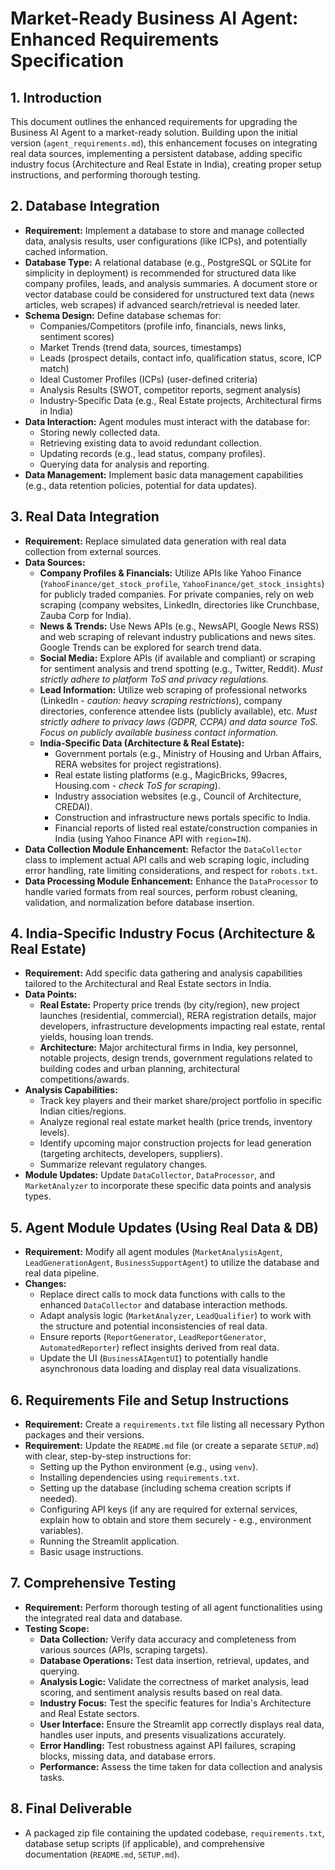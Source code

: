 # Market-Ready Business AI Agent: Enhanced Requirements Specification

## 1. Introduction

This document outlines the enhanced requirements for upgrading the Business AI Agent to a market-ready solution. Building upon the initial version (`agent_requirements.md`), this enhancement focuses on integrating real data sources, implementing a persistent database, adding specific industry focus (Architecture and Real Estate in India), creating proper setup instructions, and performing thorough testing.

## 2. Database Integration

*   **Requirement:** Implement a database to store and manage collected data, analysis results, user configurations (like ICPs), and potentially cached information.
*   **Database Type:** A relational database (e.g., PostgreSQL or SQLite for simplicity in deployment) is recommended for structured data like company profiles, leads, and analysis summaries. A document store or vector database could be considered for unstructured text data (news articles, web scrapes) if advanced search/retrieval is needed later.
*   **Schema Design:** Define database schemas for:
    *   Companies/Competitors (profile info, financials, news links, sentiment scores)
    *   Market Trends (trend data, sources, timestamps)
    *   Leads (prospect details, contact info, qualification status, score, ICP match)
    *   Ideal Customer Profiles (ICPs) (user-defined criteria)
    *   Analysis Results (SWOT, competitor reports, segment analysis)
    *   Industry-Specific Data (e.g., Real Estate projects, Architectural firms in India)
*   **Data Interaction:** Agent modules must interact with the database for:
    *   Storing newly collected data.
    *   Retrieving existing data to avoid redundant collection.
    *   Updating records (e.g., lead status, company profiles).
    *   Querying data for analysis and reporting.
*   **Data Management:** Implement basic data management capabilities (e.g., data retention policies, potential for data updates).

## 3. Real Data Integration

*   **Requirement:** Replace simulated data generation with real data collection from external sources.
*   **Data Sources:**
    *   **Company Profiles & Financials:** Utilize APIs like Yahoo Finance (`YahooFinance/get_stock_profile`, `YahooFinance/get_stock_insights`) for publicly traded companies. For private companies, rely on web scraping (company websites, LinkedIn, directories like Crunchbase, Zauba Corp for India).
    *   **News & Trends:** Use News APIs (e.g., NewsAPI, Google News RSS) and web scraping of relevant industry publications and news sites. Google Trends can be explored for search trend data.
    *   **Social Media:** Explore APIs (if available and compliant) or scraping for sentiment analysis and trend spotting (e.g., Twitter, Reddit). *Must strictly adhere to platform ToS and privacy regulations.*
    *   **Lead Information:** Utilize web scraping of professional networks (LinkedIn - *caution: heavy scraping restrictions*), company directories, conference attendee lists (publicly available), etc. *Must strictly adhere to privacy laws (GDPR, CCPA) and data source ToS. Focus on publicly available business contact information.*
    *   **India-Specific Data (Architecture & Real Estate):**
        *   Government portals (e.g., Ministry of Housing and Urban Affairs, RERA websites for project registrations).
        *   Real estate listing platforms (e.g., MagicBricks, 99acres, Housing.com - *check ToS for scraping*).
        *   Industry association websites (e.g., Council of Architecture, CREDAI).
        *   Construction and infrastructure news portals specific to India.
        *   Financial reports of listed real estate/construction companies in India (using Yahoo Finance API with `region=IN`).
*   **Data Collection Module Enhancement:** Refactor the `DataCollector` class to implement actual API calls and web scraping logic, including error handling, rate limiting considerations, and respect for `robots.txt`.
*   **Data Processing Module Enhancement:** Enhance the `DataProcessor` to handle varied formats from real sources, perform robust cleaning, validation, and normalization before database insertion.

## 4. India-Specific Industry Focus (Architecture & Real Estate)

*   **Requirement:** Add specific data gathering and analysis capabilities tailored to the Architectural and Real Estate sectors in India.
*   **Data Points:**
    *   **Real Estate:** Property price trends (by city/region), new project launches (residential, commercial), RERA registration details, major developers, infrastructure developments impacting real estate, rental yields, housing loan trends.
    *   **Architecture:** Major architectural firms in India, key personnel, notable projects, design trends, government regulations related to building codes and urban planning, architectural competitions/awards.
*   **Analysis Capabilities:**
    *   Track key players and their market share/project portfolio in specific Indian cities/regions.
    *   Analyze regional real estate market health (price trends, inventory levels).
    *   Identify upcoming major construction projects for lead generation (targeting architects, developers, suppliers).
    *   Summarize relevant regulatory changes.
*   **Module Updates:** Update `DataCollector`, `DataProcessor`, and `MarketAnalyzer` to incorporate these specific data points and analysis types.

## 5. Agent Module Updates (Using Real Data & DB)

*   **Requirement:** Modify all agent modules (`MarketAnalysisAgent`, `LeadGenerationAgent`, `BusinessSupportAgent`) to utilize the database and real data pipeline.
*   **Changes:**
    *   Replace direct calls to mock data functions with calls to the enhanced `DataCollector` and database interaction methods.
    *   Adapt analysis logic (`MarketAnalyzer`, `LeadQualifier`) to work with the structure and potential inconsistencies of real data.
    *   Ensure reports (`ReportGenerator`, `LeadReportGenerator`, `AutomatedReporter`) reflect insights derived from real data.
    *   Update the UI (`BusinessAIAgentUI`) to potentially handle asynchronous data loading and display real data visualizations.

## 6. Requirements File and Setup Instructions

*   **Requirement:** Create a `requirements.txt` file listing all necessary Python packages and their versions.
*   **Requirement:** Update the `README.md` file (or create a separate `SETUP.md`) with clear, step-by-step instructions for:
    *   Setting up the Python environment (e.g., using `venv`).
    *   Installing dependencies using `requirements.txt`.
    *   Setting up the database (including schema creation scripts if needed).
    *   Configuring API keys (if any are required for external services, explain how to obtain and store them securely - e.g., environment variables).
    *   Running the Streamlit application.
    *   Basic usage instructions.

## 7. Comprehensive Testing

*   **Requirement:** Perform thorough testing of all agent functionalities using the integrated real data and database.
*   **Testing Scope:**
    *   **Data Collection:** Verify data accuracy and completeness from various sources (APIs, scraping targets).
    *   **Database Operations:** Test data insertion, retrieval, updates, and querying.
    *   **Analysis Logic:** Validate the correctness of market analysis, lead scoring, and sentiment analysis results based on real data.
    *   **Industry Focus:** Test the specific features for India's Architecture and Real Estate sectors.
    *   **User Interface:** Ensure the Streamlit app correctly displays real data, handles user inputs, and presents visualizations accurately.
    *   **Error Handling:** Test robustness against API failures, scraping blocks, missing data, and database errors.
    *   **Performance:** Assess the time taken for data collection and analysis tasks.

## 8. Final Deliverable

*   A packaged zip file containing the updated codebase, `requirements.txt`, database setup scripts (if applicable), and comprehensive documentation (`README.md`, `SETUP.md`).
